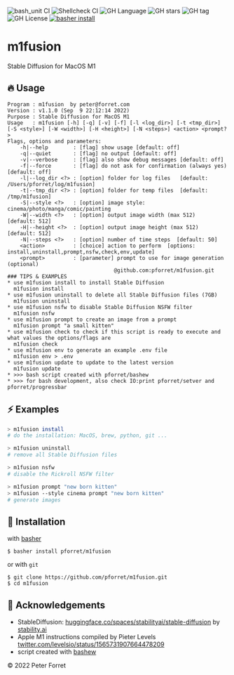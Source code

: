![bash_unit CI](https://github.com/pforret/m1fusion/workflows/bash_unit%20CI/badge.svg)
![Shellcheck CI](https://github.com/pforret/m1fusion/workflows/Shellcheck%20CI/badge.svg)
![GH Language](https://img.shields.io/github/languages/top/pforret/m1fusion)
![GH stars](https://img.shields.io/github/stars/pforret/m1fusion)
![GH tag](https://img.shields.io/github/v/tag/pforret/m1fusion)
![GH License](https://img.shields.io/github/license/pforret/m1fusion)
[![basher install](https://img.shields.io/badge/basher-install-white?logo=gnu-bash&style=flat)](https://basher.gitparade.com/package/)

# m1fusion

Stable Diffusion for MacOS M1

## 🔥 Usage

```
Program : m1fusion  by peter@forret.com
Version : v1.1.0 (Sep  9 22:12:14 2022)
Purpose : Stable Diffusion for MacOS M1
Usage   : m1fusion [-h] [-q] [-v] [-f] [-l <log_dir>] [-t <tmp_dir>] [-S <style>] [-W <width>] [-H <height>] [-N <steps>] <action> <prompt?>
Flags, options and parameters:
    -h|--help        : [flag] show usage [default: off]
    -q|--quiet       : [flag] no output [default: off]
    -v|--verbose     : [flag] also show debug messages [default: off]
    -f|--force       : [flag] do not ask for confirmation (always yes) [default: off]
    -l|--log_dir <?> : [option] folder for log files   [default: /Users/pforret/log/m1fusion]
    -t|--tmp_dir <?> : [option] folder for temp files  [default: /tmp/m1fusion]
    -S|--style <?>   : [option] image style: cinema/photo/manga/comic/painting
    -W|--width <?>   : [option] output image width (max 512)  [default: 512]
    -H|--height <?>  : [option] output image height (max 512)  [default: 512]
    -N|--steps <?>   : [option] number of time steps  [default: 50]
    <action>         : [choice] action to perform  [options: install,uninstall,prompt,nsfw,check,env,update]
    <prompt>         : [parameter] prompt to use for image generation (optional)
                                  @github.com:pforret/m1fusion.git                                             
### TIPS & EXAMPLES
* use m1fusion install to install Stable Diffusion
  m1fusion install
* use m1fusion uninstall to delete all Stable Diffusion files (7GB)
  m1fusion uninstall
* use m1fusion nsfw to disable Stable Diffusion NSFW filter
  m1fusion nsfw
* use m1fusion prompt to create an image from a prompt
  m1fusion prompt "a small kitten"
* use m1fusion check to check if this script is ready to execute and what values the options/flags are
  m1fusion check
* use m1fusion env to generate an example .env file
  m1fusion env > .env
* use m1fusion update to update to the latest version
  m1fusion update
* >>> bash script created with pforret/bashew
* >>> for bash development, also check IO:print pforret/setver and pforret/progressbar
```

## ⚡️ Examples

```bash
> m1fusion install
# do the installation: MacOS, brew, python, git ...

> m1fusion uninstall
# remove all Stable Diffusion files

> m1fusion nsfw
# disable the Rickroll NSFW filter

> m1fusion prompt "new born kitten"
> m1fusion --style cinema prompt "new born kitten"
# generate images
```

## 🚀 Installation

with [basher](https://github.com/basherpm/basher)

	$ basher install pforret/m1fusion

or with `git`

	$ git clone https://github.com/pforret/m1fusion.git
	$ cd m1fusion

## 📝 Acknowledgements

* StableDiffusion: [huggingface.co/spaces/stabilityai/stable-diffusion](https://huggingface.co/spaces/stabilityai/stable-diffusion) by [stability.ai](https://stability.ai/)
* Apple M1 instructions compiled by Pieter Levels [twitter.com/levelsio/status/1565731907664478209](https://twitter.com/levelsio/status/1565731907664478209)
* script created with [bashew](https://github.com/pforret/bashew)

&copy; 2022 Peter Forret
